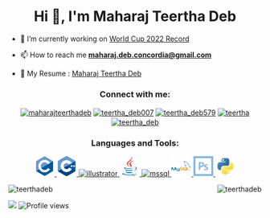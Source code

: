 <h1 align="center">Hi 👋, I'm Maharaj Teertha Deb</h1>


- 🔭 I’m currently working on [World Cup 2022 Record](https://github.com/TeerthaDeb/World-Cup-2022-record)

- 📫 How to reach me **maharaj.deb.concordia@gmail.com**

- 📄 My Resume : [Maharaj Teertha Deb](https://flowcv.com/resume/4ob33oo27s)

<h3 align="center">Connect with me:</h3>
<p align="center">
<a href="https://linkedin.com/in/maharajteerthadeb" target="white"><img align="center" src="https://raw.githubusercontent.com/rahuldkjain/github-profile-readme-generator/master/src/images/icons/Social/linked-in-alt.svg" alt="maharajteerthadeb" height="30" width="40" /></a>
<a href="https://www.codechef.com/users/teertha_deb007" target="white"><img align="center" src="https://cdn.jsdelivr.net/npm/simple-icons@3.1.0/icons/codechef.svg" alt="teertha_deb007" height="30" width="40" /></a>
<a href="https://www.hackerrank.com/teertha_deb579" target="_white"><img align="center" src="https://raw.githubusercontent.com/rahuldkjain/github-profile-readme-generator/master/src/images/icons/Social/hackerrank.svg" alt="teertha_deb579" height="30" width="40" /></a>
<a href="https://codeforces.com/profile/teertha" target="white"><img align="center" src="https://raw.githubusercontent.com/rahuldkjain/github-profile-readme-generator/master/src/images/icons/Social/codeforces.svg" alt="teertha" height="30" width="40" /></a>
<a href="https://www.leetcode.com/teertha_deb" target="white"><img align="center" src="https://raw.githubusercontent.com/rahuldkjain/github-profile-readme-generator/master/src/images/icons/Social/leet-code.svg" alt="teertha_deb" height="30" width="40" /></a>
</p>

<h3 align="center">Languages and Tools:</h3>
<p align="center"> <a href="https://www.cprogramming.com/" target="_blank" rel="noreferrer"> <img src="https://raw.githubusercontent.com/devicons/devicon/master/icons/c/c-original.svg" alt="c" width="40" height="40"/> </a> <a href="https://www.w3schools.com/cpp/" target="_blank" rel="noreferrer"> <img src="https://raw.githubusercontent.com/devicons/devicon/master/icons/cplusplus/cplusplus-original.svg" alt="cplusplus" width="40" height="40"/> </a> <a href="https://www.adobe.com/in/products/illustrator.html" target="_blank" rel="noreferrer"> <img src="https://www.vectorlogo.zone/logos/adobe_illustrator/adobe_illustrator-icon.svg" alt="illustrator" width="40" height="40"/> </a> <a href="https://www.java.com" target="_blank" rel="noreferrer"> <img src="https://raw.githubusercontent.com/devicons/devicon/master/icons/java/java-original.svg" alt="java" width="40" height="40"/> </a> <a href="https://www.microsoft.com/en-us/sql-server" target="_blank" rel="noreferrer"> <img src="https://www.svgrepo.com/show/303229/microsoft-sql-server-logo.svg" alt="mssql" width="40" height="40"/> </a> <a href="https://www.mysql.com/" target="_blank" rel="noreferrer"> <img src="https://raw.githubusercontent.com/devicons/devicon/master/icons/mysql/mysql-original-wordmark.svg" alt="mysql" width="40" height="40"/> </a> <a href="https://www.photoshop.com/en" target="_blank" rel="noreferrer"> <img src="https://raw.githubusercontent.com/devicons/devicon/master/icons/photoshop/photoshop-line.svg" alt="photoshop" width="40" height="40"/> </a> <a href="https://www.python.org" target="_blank" rel="noreferrer"> <img src="https://raw.githubusercontent.com/devicons/devicon/master/icons/python/python-original.svg" alt="python" width="40" height="40"/> </a> </p>

<p><img align="left" src="https://github-readme-stats.vercel.app/api/top-langs?username=teerthadeb&show_icons=true&locale=en&layout=compact&theme=dark" alt="teerthadeb" /></p>

<p>&nbsp;<img align="right" src="https://github-readme-stats.vercel.app/api?username=teerthadeb&show_icons=true&locale=en&theme=dark" alt="teerthadeb" /></p>

![](https://www.svgrepo.com/show/265055/coding-programming-language.svg)
![Profile views](https://gpvc.arturio.dev/TeerthaDeb)
